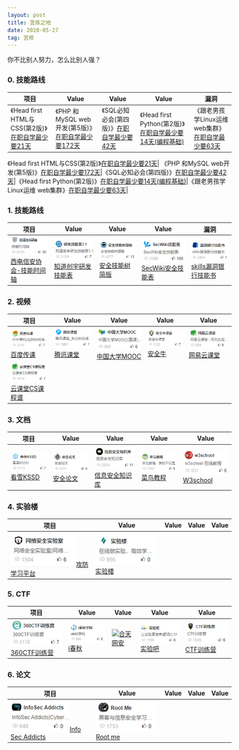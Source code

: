 ```yaml
---
layout: post
title: 苦炼之地
date: 2020-05-27
tag: 苦修
---
```


你不比别人努力，怎么比别人强？
### 0. 技能路线

项目     | Value | Value| Value| 漏洞
----- | ----- | -----| -----| -----
《Head first HTML与CSS(第2版)》[在职自学最少要21天](https://www.anquanquan.info/sifangcai/tuijian/jinengzhou.pdf)| 《PHP 和MySQL web开发(第5版)》[在职自学最少要172天](https://blog.knownsec.com/Knownsec_RD_Checklist/index.html)|《SQL必知必会(第四版)》[在职自学最少要42天](https://evilcos.me/security_skill_tree_basic/index.html)|《Head first  Python(第2版)》[在职自学最少要14天(编程基础)](https://www.sec-wiki.com/skill/index)|《跟老男孩学Linux运维 web集群》[在职自学最少要63天](https://skills.bugbank.cn/)|

《Head first HTML与CSS(第2版)》[在职自学最少要21天](https://www.anquanquan.info/sifangcai/tuijian/jinengzhou.pdf)| 《PHP 和MySQL web开发(第5版)》[在职自学最少要172天](https://blog.knownsec.com/Knownsec_RD_Checklist/index.html)|《SQL必知必会(第四版)》[在职自学最少要42天](https://evilcos.me/security_skill_tree_basic/index.html)|《Head first  Python(第2版)》[在职自学最少要14天(编程基础)](https://www.sec-wiki.com/skill/index)|《跟老男孩学Linux运维 web集群》[在职自学最少要63天](https://skills.bugbank.cn/)|
### 1. 技能路线

项目     | Value | Value| Value| 漏洞
----- | ----- | -----| -----| -----
![](/images/train/a1.png#pic_center)[西电信安协会-技能时间轴](https://www.anquanquan.info/sifangcai/tuijian/jinengzhou.pdf)| ![](/images/train/a2.png#pic_center)[知道创宇研发技能表](https://blog.knownsec.com/Knownsec_RD_Checklist/index.html)|![](/images/train/a3.png#pic_center)[安全技能树简版](https://evilcos.me/security_skill_tree_basic/index.html)|![](/images/train/a4.png#pic_center)[SecWiki安全技能表](https://www.sec-wiki.com/skill/index)|![](/images/train/a5.png#pic_center)[skills漏洞银行技能书](https://skills.bugbank.cn/)|


### 2. 视频

项目     | Value | Value| Value| Value
-------- | ----- | -----| -----| -----
![](/images/train/video/v1.png#pic_center)[百度传课](https://chuanke.baidu.com/course/72351240951955456_____.html)| ![](/images/train/video/v2.png#pic_center)[腾讯课堂](https://ke.qq.com/)|![](/images/train/video/v3.png#pic_center)[中国大学MOOC](https://www.icourse163.org/)|![](/images/train/video/v4.png#pic_center)[安全牛](https://www.aqniukt.com/)|![](/images/train/video/v5.png#pic_center)[网易云课堂](https://study.163.com/)|
![](/images/train/video/v6.png#pic_center)[云课堂CS课程谱](https://study.163.com/curricula/cs.htm)|

### 3. 文档

项目     | Value | Value| Value| Value
-------- | ----- | -----| -----| -----
![](/images/train/file/kssd.png#pic_center)[看雪KSSD](https://www.pediy.com/kssd/index.html)| ![](/images/train/file/b1.png#pic_center)[安全论文](https://loccs.sjtu.edu.cn/gossip/)|![](/images/train/file/b2.png#pic_center)[信息安全知识库](http://www.vipread.com/index)|![](/images/train/file/b3.png#pic_center)[菜鸟教程](https://www.runoob.com/)|![](/images/train/file/b4.png#pic_center)[W3school](https://www.w3school.com.cn/)|


### 4. 实验楼

项目     | Value | Value| Value| Value
-------- | ----- | -----| -----| -----
![](/images/train/test/t1.png#pic_center)[攻防学习平台](http://hackinglab.cn/)| ![](/images/train/test/t2.png#pic_center)[实验楼](https://www.shiyanlou.com/)|

### 5. CTF

项目     | Value | Value| Value| Value
-------- | ----- | -----| -----| -----
![](/images/train/ctf/c1.png#pic_center)[360CTF训练营](https://www.anquanke.com/tag/CTF%E9%80%9A%E5%85%B3%E6%94%BB%E7%95%A5)| ![](/images/train/ctf/c2.png#pic_center)[i春秋](https://www.ichunqiu.com/default/index)|![](/images/train/file/c3.png#pic_center)[合天网安](http://www.hetianlab.com/)|![](/images/train/ctf/c4.png#pic_center)[实验吧](http://www.shiyanbar.com/upgrade.html)|![](/images/train/ctf/c5.png#pic_center)[CTF训练营](http://ctf.idf.cn/)|


### 6. 论文

项目     | Value | Value| Value| Value
-------- | ----- | -----| -----| -----
![](/images/train/english/e0.png#pic_center)[Info Sec Addicts](https://infosecaddicts.com/)| ![](/images/train/english/e1.png#pic_center)[Root me](https://www.root-me.org/?lang=en)|